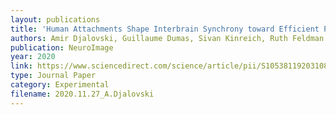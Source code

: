 ```yaml
---
layout: publications
title: 'Human Attachments Shape Interbrain Synchrony toward Efficient Performance of Social Goals'
authors: Amir Djalovski, Guillaume Dumas, Sivan Kinreich, Ruth Feldman
publication: NeuroImage
year: 2020
link: https://www.sciencedirect.com/science/article/pii/S1053811920310855
type: Journal Paper
category: Experimental
filename: 2020.11.27_A.Djalovski
---
```

